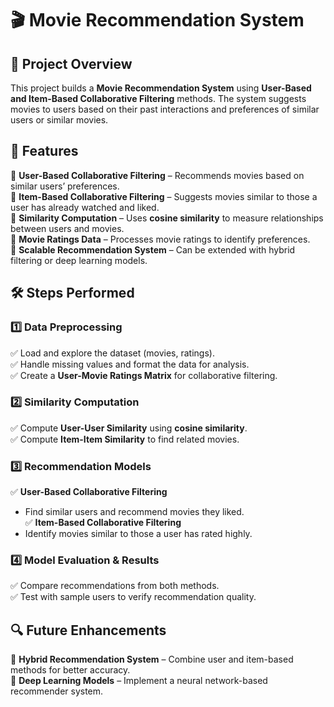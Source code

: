 # 🎬 Movie Recommendation System  

## 📌 Project Overview  
This project builds a **Movie Recommendation System** using **User-Based and Item-Based Collaborative Filtering** methods. The system suggests movies to users based on their past interactions and preferences of similar users or similar movies.  

## 🎯 Features  
🔹 **User-Based Collaborative Filtering** – Recommends movies based on similar users’ preferences.  
🔹 **Item-Based Collaborative Filtering** – Suggests movies similar to those a user has already watched and liked.  
🔹 **Similarity Computation** – Uses **cosine similarity** to measure relationships between users and movies.  
🔹 **Movie Ratings Data** – Processes movie ratings to identify preferences.  
🔹 **Scalable Recommendation System** – Can be extended with hybrid filtering or deep learning models.  

## 🛠️ Steps Performed  

### **1️⃣ Data Preprocessing**  
✅ Load and explore the dataset (movies, ratings).  
✅ Handle missing values and format the data for analysis.  
✅ Create a **User-Movie Ratings Matrix** for collaborative filtering.  

### **2️⃣ Similarity Computation**  
✅ Compute **User-User Similarity** using **cosine similarity**.  
✅ Compute **Item-Item Similarity** to find related movies.  

### **3️⃣ Recommendation Models**  
✅ **User-Based Collaborative Filtering**  
   - Find similar users and recommend movies they liked.  
✅ **Item-Based Collaborative Filtering**  
   - Identify movies similar to those a user has rated highly.  

### **4️⃣ Model Evaluation & Results**  
✅ Compare recommendations from both methods.  
✅ Test with sample users to verify recommendation quality.  

## 🔍 Future Enhancements  
🚀 **Hybrid Recommendation System** – Combine user and item-based methods for better accuracy.  
🚀 **Deep Learning Models** – Implement a neural network-based recommender system.  

